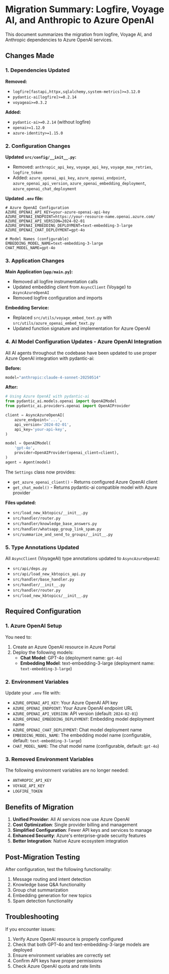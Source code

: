# Migration Summary: Logfire, Voyage AI, and Anthropic to Azure OpenAI

This document summarizes the migration from logfire, Voyage AI, and Anthropic dependencies to Azure OpenAI services.

## Changes Made

### 1. Dependencies Updated

**Removed:**
- `logfire[fastapi,httpx,sqlalchemy,system-metrics]>=3.12.0`
- `pydantic-ai[logfire]>=0.2.14` 
- `voyageai>=0.3.2`

**Added:**
- `pydantic-ai>=0.2.14` (without logfire)
- `openai>=1.12.0`
- `azure-identity>=1.15.0`

### 2. Configuration Changes

**Updated `src/config/__init__.py`:**
- Removed: `anthropic_api_key`, `voyage_api_key`, `voyage_max_retries`, `logfire_token`
- Added: `azure_openai_api_key`, `azure_openai_endpoint`, `azure_openai_api_version`, `azure_openai_embedding_deployment`, `azure_openai_chat_deployment`

**Updated `.env` file:**
```env
# Azure OpenAI Configuration
AZURE_OPENAI_API_KEY=your-azure-openai-api-key
AZURE_OPENAI_ENDPOINT=https://your-resource-name.openai.azure.com/
AZURE_OPENAI_API_VERSION=2024-02-01
AZURE_OPENAI_EMBEDDING_DEPLOYMENT=text-embedding-3-large
AZURE_OPENAI_CHAT_DEPLOYMENT=gpt-4o

# Model Names (configurable)
EMBEDDING_MODEL_NAME=text-embedding-3-large
CHAT_MODEL_NAME=gpt-4o
```

### 3. Application Changes

**Main Application (`app/main.py`):**
- Removed all logfire instrumentation calls
- Updated embedding client from `AsyncClient` (Voyage) to `AsyncAzureOpenAI`
- Removed logfire configuration and imports

**Embedding Service:**
- Replaced `src/utils/voyage_embed_text.py` with `src/utils/azure_openai_embed_text.py`
- Updated function signature and implementation for Azure OpenAI

### 4. AI Model Configuration Updates - Azure OpenAI Integration

All AI agents throughout the codebase have been updated to use proper Azure OpenAI integration with pydantic-ai:

**Before:**
```python
model="anthropic:claude-4-sonnet-20250514"
```

**After:**
```python
# Using Azure OpenAI with pydantic-ai
from pydantic_ai.models.openai import OpenAIModel
from pydantic_ai.providers.openai import OpenAIProvider

client = AsyncAzureOpenAI(
    azure_endpoint='...',
    api_version='2024-02-01',
    api_key='your-api-key',
)

model = OpenAIModel(
    'gpt-4o',
    provider=OpenAIProvider(openai_client=client),
)
agent = Agent(model)
```

The `Settings` class now provides:
- `get_azure_openai_client()` - Returns configured Azure OpenAI client
- `get_chat_model()` - Returns pydantic-ai compatible model with Azure provider

**Files updated:**
- `src/load_new_kbtopics/__init__.py`
- `src/handler/router.py` 
- `src/handler/knowledge_base_answers.py`
- `src/handler/whatsapp_group_link_spam.py`
- `src/summarize_and_send_to_groups/__init__.py`

### 5. Type Annotations Updated

All `AsyncClient` (VoyageAI) type annotations updated to `AsyncAzureOpenAI`:
- `src/api/deps.py`
- `src/api/load_new_kbtopics_api.py`
- `src/handler/base_handler.py`
- `src/handler/__init__.py`
- `src/handler/router.py`
- `src/load_new_kbtopics/__init__.py`

## Required Configuration

### 1. Azure OpenAI Setup

You need to:
1. Create an Azure OpenAI resource in Azure Portal
2. Deploy the following models:
   - **Chat Model**: GPT-4o (deployment name: `gpt-4o`)
   - **Embedding Model**: text-embedding-3-large (deployment name: `text-embedding-3-large`)

### 2. Environment Variables

Update your `.env` file with:
- `AZURE_OPENAI_API_KEY`: Your Azure OpenAI API key
- `AZURE_OPENAI_ENDPOINT`: Your Azure OpenAI endpoint URL
- `AZURE_OPENAI_API_VERSION`: API version (default: `2024-02-01`)
- `AZURE_OPENAI_EMBEDDING_DEPLOYMENT`: Embedding model deployment name
- `AZURE_OPENAI_CHAT_DEPLOYMENT`: Chat model deployment name
- `EMBEDDING_MODEL_NAME`: The embedding model name (configurable, default: `text-embedding-3-large`)
- `CHAT_MODEL_NAME`: The chat model name (configurable, default: `gpt-4o`)

### 3. Removed Environment Variables

The following environment variables are no longer needed:
- `ANTHROPIC_API_KEY`
- `VOYAGE_API_KEY`
- `LOGFIRE_TOKEN`

## Benefits of Migration

1. **Unified Provider**: All AI services now use Azure OpenAI
2. **Cost Optimization**: Single provider billing and management
3. **Simplified Configuration**: Fewer API keys and services to manage
4. **Enhanced Security**: Azure's enterprise-grade security features
5. **Better Integration**: Native Azure ecosystem integration

## Post-Migration Testing

After configuration, test the following functionality:
1. Message routing and intent detection
2. Knowledge base Q&A functionality
3. Group chat summarization
4. Embedding generation for new topics
5. Spam detection functionality

## Troubleshooting

If you encounter issues:
1. Verify Azure OpenAI resource is properly configured
2. Check that both GPT-4o and text-embedding-3-large models are deployed
3. Ensure environment variables are correctly set
4. Confirm API keys have proper permissions
5. Check Azure OpenAI quota and rate limits
